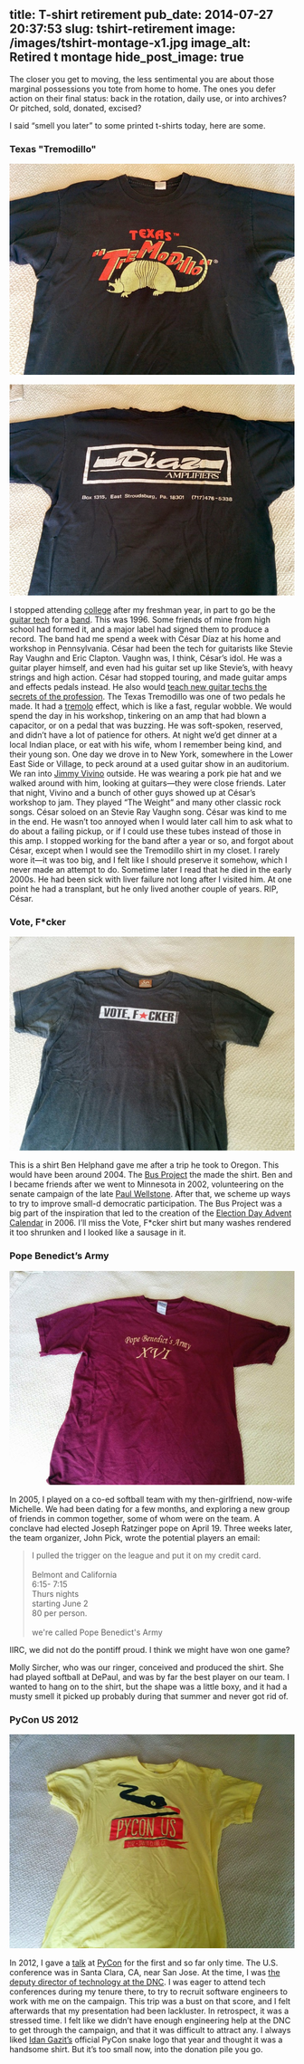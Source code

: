 title: T-shirt retirement
pub_date: 2014-07-27 20:37:53
slug: tshirt-retirement
image: /images/tshirt-montage-x1.jpg
image_alt: Retired t montage
hide_post_image: true
---

The closer you get to moving, the less sentimental you are about those marginal
possessions you tote from home to home. The ones you defer action on their
final status: back in the rotation, daily use, or into archives? Or pitched,
sold, donated, excised?

I said “smell you later” to some printed t-shirts today, here are some.

### Texas "Tremodillo"

![Texas Tremodillo t-shirt front](/images/tshirts/IMG_20140726_124258.jpg)

![Texas Tremodillo t-shirt back](/images/tshirts/IMG_20140726_124310.jpg)

I stopped attending [college][smcm] after my freshman year, in part to go be the
[guitar tech][wiki] for a [band][foam]. This was 1996. Some friends of mine from
high school had formed it, and a major label had signed them to produce
a record. The band had me spend a week with César Díaz at his home and workshop
in Pennsylvania. César had been the tech for guitarists like Stevie Ray Vaughn
and Eric Clapton. Vaughn was, I think, César’s idol. He was a guitar player
himself, and even had his guitar set up like Stevie’s, with heavy strings and
high action. César had stopped touring, and made guitar amps and effects pedals
instead. He also would [teach new guitar techs the secrets of the
profession][ytcesar]. The Texas Tremodillo was one of two pedals he made. It had
a [tremolo][yttrem] effect, which is like a fast, regular wobble. We would spend
the day in his workshop, tinkering on an amp that had blown a capacitor, or on
a pedal that was buzzing. He was soft-spoken, reserved, and didn’t have a lot of
patience for others. At night we’d get dinner at a local Indian place, or eat
with his wife, whom I remember being kind, and their young son. One day we drove
in to New York, somewhere in the Lower East Side or Village, to peck around at
a used guitar show in an auditorium. We ran into [Jimmy Vivino][jv] outside. He
was wearing a pork pie hat and we walked around with him, looking at
guitars—they were close friends. Later that night, Vivino and a bunch of other
guys showed up at César’s workshop to jam. They played “The Weight” and many
other classic rock songs. César soloed on an Stevie Ray Vaughn song.  César was
kind to me in the end. He wasn’t too annoyed when I would later call him to ask
what to do about a failing pickup, or if I could use these tubes instead of
those in this amp. I stopped working for the band after a year or so, and forgot
about César, except when I would see the Tremodillo shirt in my closet. I rarely
wore it—it was too big, and I felt like I should preserve it somehow, which
I never made an attempt to do. Sometime later I read that he died in the early
2000s. He had been sick with liver failure not long after I visited him. At one
point he had a transplant, but he only lived another couple of years. RIP,
César.

[smcm]: http://www.smcm.edu/
[wiki]: http://en.wikipedia.org/wiki/Guitar_technician
[foam]: http://articles.baltimoresun.com/1998-04-02/entertainment/1998092019_1_play-guitar-foam-big-windshield
[yttrem]: https://www.youtube.com/watch?v=9yPmotQ2kKw
[ytcesar]: https://www.youtube.com/watch?v=VluwmN-GRAA
[jv]: http://en.wikipedia.org/wiki/Jimmy_Vivino

### Vote, F*cker

![Vote, F*cker t-shirt](/images/tshirts/IMG_20140726_124417.jpg)

This is a shirt Ben Helphand gave me after a trip he took to Oregon. This would
have been around 2004. The [Bus Project][bp] the made the shirt. Ben and
I became friends after we went to Minnesota in 2002, volunteering on the senate
campaign of the late [Paul Wellstone][pw]. After that, we scheme up ways to try
to improve small-d democratic participation. The Bus Project was a big part of
the inspiration that led to the creation of the [Election Day Advent
Calendar][edac] in 2006. I’ll miss the Vote, F*cker shirt but many washes
rendered it too shrunken and I looked like a sausage in it.

[bp]: http://en.wikipedia.org/wiki/Bus_Project#.22Vote.2C_F.2Acker.22
[pw]: http://en.wikipedia.org/wiki/Paul_Wellstone#Death
[edac]: http://electioncalendar.net/

### Pope Benedict’s Army

![Pope Benedict’s Army t-shirt](/images/tshirts/IMG_20140726_124533.jpg)

In 2005, I played on a co-ed softball team with my then-girlfriend, now-wife
Michelle. We had been dating for a few months, and exploring a new group of
friends in common together, some of whom were on the team. A conclave had
elected Joseph Ratzinger pope on April 19. Three weeks later, the team
organizer, John Pick, wrote the potential players an email:

<blockquote>
I pulled the trigger on the league and put it on my
credit card.<br>
<br>
Belmont and California<br>
6:15- 7:15<br>
Thurs nights<br>
starting June 2<br>
80 per person.<br>
<br>
we're called Pope Benedict's Army
</blockquote>

IIRC, we did not do the pontiff proud. I think we might have won one game?

Molly Sircher, who was our ringer, conceived and produced the shirt. She had
played softball at DePaul, and was by far the best player on our team. I wanted
to hang on to the shirt, but the shape was a little boxy, and it had a musty
smell it picked up probably during that summer and never got rid of.

### PyCon US 2012

![PyCon US 2012 t-shirt](/images/tshirts/IMG_20140726_124615.jpg)

In 2012, I gave a [talk][talk] at [PyCon][pycon] for the first and so far only
time. The U.S. conference was in Santa Clara, CA, near San Jose. At the time,
I was [the deputy director of technology at the DNC][dnc]. I was eager to attend
tech conferences during my tenure there, to try to recruit software engineers to
work with me on the campaign. This trip was a bust on that score, and I felt
afterwards that my presentation had been lackluster. In retrospect, it was
a stressed time. I felt like we didn’t have enough engineering help at the DNC
to get through the campaign, and that it was difficult to attract any. I always
liked [Idan Gazit’s][ig] official PyCon snake logo that year and thought it was
a handsome shirt. But it’s too small now, into the donation pile you go.

[ig]: http://gazit.me/
[talk]: http://pyvideo.org/video/680/spatial-data-and-web-mapping-with-python
[pycon]: https://us.pycon.org/2012/
[dnc]: /blog/2011/09/dnc.html
